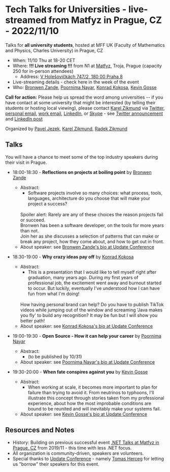 # Tech Talks for Universities - live-streamed from Matfyz in Prague, CZ - 2022/11/10

Talks for **all university students**, hosted at MFF UK (Faculty of Mathematics and Physics, Charles University) in Prague, CZ
- When: 11/10 Thu at 18-20 CET
- Where: **!!! Live streaming !!!** from N1 at [Matfyz](https://twitter.com/matfyz), Troja, Prague (capacity 250 for in-person attendees)
    - Address: [V Holešovičkách 747/2, 180 00 Praha 8](https://www.mff.cuni.cz/cs/vnitrni-zalezitosti/budovy-a-arealy/troja)
- Live-streaming details - check here in the week of the event
- Who: [Bronwen Zande](https://twitter.com/BronwenZ), [Poornima Nayar](https://twitter.com/PoornimaNayar), [Konrad Kokosa](https://twitter.com/konradkokosa), [Kevin Gosse](https://twitter.com/KooKiz)

**Call for action:** Please help us spread the word among universities -- if you have contact at some university that might be interested (by telling their students or hosting local viewing), please contact [Karel Zikmund](https://karelz.github.io/) via [Twitter](https://twitter.com/ziki_cz), [personal email](mailto:ZikiCZ@hotmail.com), [work email](mailto:karelz@microsoft.com), [LinkedIn](https://www.linkedin.com/in/karelzikmund), or [Skype](mailto:ZikiCZ@hotmail.com) - see [Twitter announcement](https://twitter.com/ziki_cz/status/1580604027997282307) and [LinkedIn post](https://www.linkedin.com/posts/karelzikmund_tech-talks-for-universities-live-streamed-activity-6986453166925979648-bZ84)


Organized by [Pavel Jezek](https://www.mff.cuni.cz/en/faculty/organizational-structure/people?hdl=2764), [Karel Zikmund](https://twitter.com/ziki_cz), [Radek Zikmund](https://twitter.com/Radek_Zikmund)


## Talks

You will have a chance to meet some of the top industry speakers during their visit in Prague.

- 18:00-18:30 - **Reflections on projects at boiling point** by [Bronwen Zande](https://twitter.com/BronwenZ)
  - Abstract:
    - Software projects involve so many choices: what process, tools, languages,  architecture do you choose that will make your project a success?
    <br/>
    Spoiler alert: Rarely are any of these choices the reason projects fail or succeed.	
    <br/>
    Bronwen has been a software developer, on the tools for more years than not.
    <br/>
    Join her as she discusses a selection of patterns that can make or break any project, how they come about, and how to get out in front.
  - About speaker: see [Bronwen Zande's bio at Update Conference](https://www.updateconference.net/en/2022/speaker/bronwen-zande)

- 18:30-19:00 - **Why crazy ideas pay off** by [Konrad Kokosa](https://twitter.com/konradkokosa)
  - Abstract:
    - This is a presentation that I would like to tell myself right after graduation, many years ago. During my first years of professional job, the excitement went away and burnout started to occur. But luckily, eventually I've understood how I can have fun from what I'm doing!
    <br/>
    How having personal brand can help? Do you have to publish TikTok videos while jumping out of the window and screaming 'Java makes you fly' to build any recognition? It may be fun but I will show you better path!
  - About speaker: see [Konrad Kokosa's bio at Update Conference](https://www.updateconference.net/en/2022/speaker/konrad-kokosa)

- 19:00-19:30 - **Open Source - How it can help your career** by [Poornima Nayar](https://twitter.com/PoornimaNayar)
  - Abstract:
    - (to be published by 10/31)
  - About speaker: see [Poornima Nayar's bio at Update Conference](https://www.updateconference.net/en/2022/speaker/poornima-nayar)

- 19:30-20:00 - **When fate conspires against you** by [Kevin Gosse](https://twitter.com/KooKiz)
  - Abstract:
    - When working at scale, it becomes more important to plan for failure than trying to avoid it. From neutrinos to typhoons, I'll illustrate this concept through stories taken from my professional experience, about how the most improbable conditions are bound to be reunited and will inevitably make your systems fail.
  - About speaker: see [Kevin Gosse's bio at Update Conference](https://www.updateconference.net/en/2022/speaker/kevin-gosse)

## Resources and Notes

- History: Building on previous successful event [.NET Talks at Matfyz in Prague, CZ](/events/events_2019-11-14_dotNet_Talks_at_Matfyz) from 2019/11 - this time with less .NET focus.
- All organization is community-driven, speakers are volunteers.
- Special thanks to [Update Conference](https://www.updateconference.net/) - namely [Tomas Herceg](https://www.tomasherceg.com/) for letting us "borrow" their speakers for this event.
